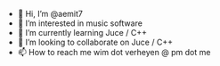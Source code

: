 - 👋 Hi, I’m @aemit7
- 👀 I’m interested in music software
- 🌱 I’m currently learning Juce / C++
- 💞️ I’m looking to collaborate on Juce / C++
- 📫 How to reach me wim dot verheyen @ pm dot me

<!---
aemit7/aemit7 is a ✨ special ✨ repository because its `README.md` (this file) appears on your GitHub profile.
You can click the Preview link to take a look at your changes.
--->
